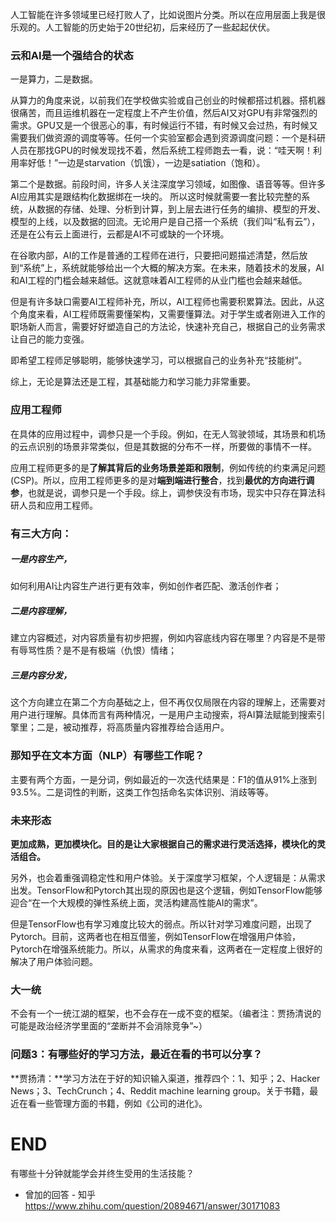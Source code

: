 









人工智能在许多领域里已经打败人了，比如说图片分类。所以在应用层面上我是很乐观的。人工智能的历史始于20世纪初，后来经历了一些起起伏伏。

### 云和AI是一个强结合的状态

一是算力，二是数据。

从算力的角度来说，以前我们在学校做实验或自己创业的时候都搭过机器。搭机器很痛苦，而且运维机器在一定程度上不产生价值，然后AI又对GPU有非常强烈的需求。GPU又是一个很恶心的事，有时候运行不错，有时候又会过热，有时候又需要我们做资源的调度等等。任何一个实验室都会遇到资源调度问题：一个是科研人员在那找GPU的时候发现找不着，然后系统工程师跑去一看，说：“哇天啊！利用率好低！”一边是starvation（饥饿），一边是satiation（饱和）。

第二个是数据。前段时间，许多人关注深度学习领域，如图像、语音等等。但许多AI应用其实是跟结构化数据绑在一块的。  所以这时候就需要一套比较完整的系统，从数据的存储、处理、分析到计算，到上层去进行任务的编排、模型的开发、模型的上线，以及数据的回流。无论用户是自己搭一个系统（我们叫“私有云”），还是在公有云上面进行，云都是AI不可或缺的一个环境。







在谷歌内部，AI的工作是普通的工程师在进行，只要把问题描述清楚，然后放到“系统”上，系统就能够给出一个大概的解决方案。在未来，随着技术的发展，AI和AI工程的门槛会越来越低。这就意味着AI工程师的从业门槛也会越来越低。



但是有许多缺口需要AI工程师补充，所以，AI工程师也需要积累算法。因此，从这个角度来看，AI工程师既需要懂架构，又需要懂算法。对于学生或者刚进入工作的职场新人而言，需要好好塑造自己的方法论，快速补充自己，根据自己的业务需求让自己的能力变强。



即希望工程师足够聪明，能够快速学习，可以根据自己的业务补充“技能树”。



综上，无论是算法还是工程，其基础能力和学习能力非常重要。



### 应用工程师



在具体的应用过程中，调参只是一个手段。例如，在无人驾驶领域，其场景和机场的云点识别的场景非常类似，但是其数据的分布不一样，所要做的事情不一样。

应用工程师更多的是**了解其背后的业务场景差距和限制**，例如传统的约束满足问题(CSP)。所以，应用工程师更多的是对**端到端进行整合**，找到**最优的方向进行调参**，也就是说，调参只是一个手段。综上，调参侠没有市场，现实中只存在算法科研人员和应用工程师。

### 有三大方向：

##### 一是内容生产，

如何利用AI让内容生产进行更有效率，例如创作者匹配、激活创作者；

##### 二是内容理解，

建立内容概述，对内容质量有初步把握，例如内容底线内容在哪里？内容是不是带有辱骂性质？是不是有极端（仇恨）情绪；

##### 三是内容分发，

这个方向建立在第二个方向基础之上，但不再仅仅局限在内容的理解上，还需要对用户进行理解。具体而言有两种情况，一是用户主动搜索，将AI算法赋能到搜索引擎里；二是，被动推荐，将高质量内容推荐给合适用户。



### 那知乎在文本方面（NLP）有哪些工作呢？

主要有两个方面，一是分词，例如最近的一次迭代结果是：F1的值从91%上涨到93.5%。二是词性的判断，这类工作包括命名实体识别、消歧等等。





### 未来形态



**更加成熟，更加模块化。目的是让大家根据自己的需求进行灵活选择，模块化的灵活组合。**



另外，也会着重强调稳定性和用户体验。关于深度学习框架，个人逻辑是：从需求出发。TensorFlow和Pytorch其出现的原因也是这个逻辑，例如TensorFlow能够迎合“在一个大规模的弹性系统上面，灵活构建高性能AI的需求”。



但是TensorFlow也有学习难度比较大的弱点。所以针对学习难度问题，出现了Pytorch。目前，这两者也在相互借鉴，例如TensorFlow在增强用户体验，Pytorch在增强系统能力。所以，从需求的角度来看，这两者在一定程度上很好的解决了用户体验问题。



### **大一统**

不会有一个一统江湖的框架，也不会存在一成不变的框架。（编者注：贾扬清说的可能是政治经济学里面的“垄断并不会消除竞争”~）



### **问题3：有哪些好的学习方法，最近在看的书可以分享？**



**贾扬清：**学习方法在于好的知识输入渠道，推荐四个：1、知乎；2、Hacker News；3、TechCrunch；4、Reddit machine learning group。关于书籍，最近在看一些管理方面的书籍，例如《公司的进化》。



# END

有哪些十分钟就能学会并终生受用的生活技能？

 - 曾加的回答 - 知乎 https://www.zhihu.com/question/20894671/answer/30171083







